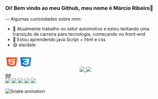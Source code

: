 ### Oi! Bem vindo ao meu Github, meu nome é Márcio Ribeiro👋

-- Algumas curiosidades sobre mim: 

- 🔭 Atualmente trabalho no setor automotivo e estou tentando uma transição de carreira para tecnologia, começando no front-end
- 🌱 Estou aprendendo java Script + html e css
- 😄 ele/dele

<div style="display: inline_block"><br>

  <img align="center" alt="Marcio-HTML" height="30" width="40" src="https://raw.githubusercontent.com/devicons/devicon/master/icons/html5/html5-original.svg">
  <img align="center" alt="Marcio-CSS" height="30" width="40" src="https://raw.githubusercontent.com/devicons/devicon/master/icons/css3/css3-original.svg">
 <!-- <img align="right" alt="Marcio-pic" height="150" style="border-radius:50px;" src="">-->
</div>

<div align="center">
  <a href="https://github.com/marciorayron">
  <img height="180em" src="https://github-readme-stats.vercel.app/api?username=marciorayron&show_icons=true&theme=dark&include_all_commits=true&count_private=true"/>
  <img height="180em" src="https://github-readme-stats.vercel.app/api/top-langs/?username=marciorayron&layout=compact&langs_count=7&theme=dark"/>
</div>
 ##
 
<div> 
  <a href="https://www.instagram.com/eifelps/" target="_blank"><img src="https://img.shields.io/badge/-Instagram-%23E4405F?style=for-the-badge&logo=instagram&logoColor=white" target="_blank"></a>
 	<a href="https://www.twitch.tv/sytherdota" target="_blank"><img src="https://img.shields.io/badge/Twitch-9146FF?style=for-the-badge&logo=twitch&logoColor=white" target="_blank"></a>
 <a href="https://discord.gg/z8xPdX6dD9" target="_blank"><img src="https://img.shields.io/badge/Discord-7289DA?style=for-the-badge&logo=discord&logoColor=white" target="_blank"></a> 
  <a href = "mailto:marcio_rayron@hotmail.com" target="_blank"><img src="https://img.shields.io/badge/Microsoft_Outlook-0078D4?style=for-the-badge&logo=microsoft-outlook&logoColor=white" target="_blank"></a>
  <a href="https://www.linkedin.com/in/marciorayon" target="_blank"><img src="https://img.shields.io/badge/-LinkedIn-%230077B5?style=for-the-badge&logo=linkedin&logoColor=white" target="_blank"></a> 
 
  ![Snake animation](https://github.com/marciorayron/marciorayron/blob/output/github-contribution-grid-snake.svg)
 
</div>

